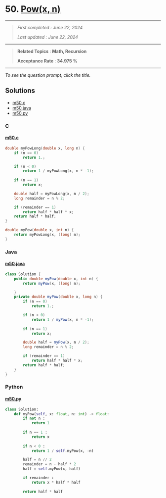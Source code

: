 # 50. [Pow(x, n)](<https://leetcode.com/problems/powx-n>)

------

> *First completed : June 22, 2024*
>
> *Last updated : June 22, 2024*


------

> **Related Topics** : **Math, Recursion**
>
> **Acceptance Rate** : **34.975 %**


------

*To see the question prompt, click the title.*

## Solutions

- [m50.c](<../my-submissions/m50.c>)
- [m50.java](<../my-submissions/m50.java>)
- [m50.py](<../my-submissions/m50.py>)
### C
#### [m50.c](<../my-submissions/m50.c>)
```C
double myPowLong(double x, long n) {
    if (n == 0) 
        return 1.;

    if (n < 0)
        return 1 / myPowLong(x, n * -1);
    
    if (n == 1)
        return x;

    double half = myPowLong(x, n / 2);
    long remainder = n % 2;

    if (remainder == 1)
        return half * half * x;
    return half * half;
}

double myPow(double x, int n) {
    return myPowLong(x, (long) n);
}

```

### Java
#### [m50.java](<../my-submissions/m50.java>)
```Java
class Solution {
    public double myPow(double x, int n) {
        return myPow(x, (long) n);

    }
    private double myPow(double x, long n) {
        if (n == 0) 
            return 1.;

        if (n < 0)
            return 1 / myPow(x, n * -1);
        
        if (n == 1)
            return x;

        double half = myPow(x, n / 2);
        long remainder = n % 2;

        if (remainder == 1)
            return half * half * x;
        return half * half;
    }
}
```

### Python
#### [m50.py](<../my-submissions/m50.py>)
```Python
class Solution:
    def myPow(self, x: float, n: int) -> float:
        if not n :
            return 1
        
        if n == 1 :
            return x
        
        if n < 0 :
            return 1 / self.myPow(x, -n)

        half = n // 2
        remainder = n - half * 2
        half = self.myPow(x, half)

        if remainder :
            return x * half * half
        
        return half * half
```


